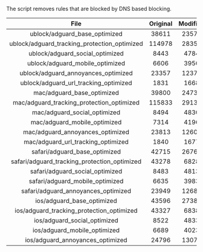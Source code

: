 The script removes rules that are blocked by DNS based blocking.


| File | Original | Modified |
|:----:|:-----:|:-----:|
| ublock/adguard_base_optimized | 38611 | 23571 |
| ublock/adguard_tracking_protection_optimized | 114978 | 28354 |
| ublock/adguard_social_optimized | 8443 | 4784 |
| ublock/adguard_mobile_optimized | 6606 | 3950 |
| ublock/adguard_annoyances_optimized | 23357 | 12375 |
| ublock/adguard_url_tracking_optimized | 1831 | 1668 |
| mac/adguard_base_optimized | 39800 | 24737 |
| mac/adguard_tracking_protection_optimized | 115833 | 29134 |
| mac/adguard_social_optimized | 8494 | 4830 |
| mac/adguard_mobile_optimized | 7314 | 4196 |
| mac/adguard_annoyances_optimized | 23813 | 12607 |
| mac/adguard_url_tracking_optimized | 1840 | 1677 |
| safari/adguard_base_optimized | 42715 | 26767 |
| safari/adguard_tracking_protection_optimized | 43278 | 6828 |
| safari/adguard_social_optimized | 8483 | 4813 |
| safari/adguard_mobile_optimized | 6635 | 3983 |
| safari/adguard_annoyances_optimized | 23949 | 12686 |
| ios/adguard_base_optimized | 43596 | 27383 |
| ios/adguard_tracking_protection_optimized | 43327 | 6838 |
| ios/adguard_social_optimized | 8522 | 4833 |
| ios/adguard_mobile_optimized | 6689 | 4023 |
| ios/adguard_annoyances_optimized | 24796 | 13078 |